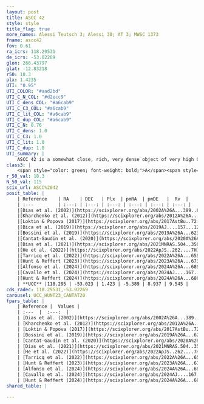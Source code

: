 ```yaml
---
layout: post
title: ASCC 42
style: style
title_flag: true
more_names: Alessi Teutsch 3; Alessi 30; AT 3; MWSC 1373
fname: ascc42
fov: 0.61
ra_icrs: 118.29531
de_icrs: -53.02269
glon: 266.43797
glat: -12.83218
r50: 18.3
plx: 1.4235
UTI: "0.95"
UTI_COLOR: "#aad2bd"
UTI_C_N_COL: "#d2ecc9"
UTI_C_dens_COL: "#a6cab9"
UTI_C_C3_COL: "#a6cab9"
UTI_C_lit_COL: "#a6cab9"
UTI_C_dup_COL: "#a6cab9"
UTI_C_N: 0.76
UTI_C_dens: 1.0
UTI_C_C3: 1.0
UTI_C_lit: 1.0
UTI_C_dup: 1.0
UTI_summary: |
    ASCC 42 is a somewhat close, rich, very dense object of very high C3 quality. It is very well-studied in the literature.
class3: |
    <span style="color: green; font-weight: bold;">A</span><span style="color: green; font-weight: bold;">A</span>
r_50_val: 18.3
N_50_val: 115
scix_url: ASCC%2042
posit_table: |
    | Reference    | RA    | DEC   | Plx  | pmRA  | pmDE   |  Rv  |
    | :---         | :---: | :---: | :---: | :---: | :---: | :---: |
    |[Dias et al. (2002)](https://scixplorer.org/abs/2002A%26A...389..871D) | 118.254 | -53.045 | -- | -4.23 | 5.11 | -- |
    |[Kharchenko et al. (2012)](https://scixplorer.org/abs/2012A%26A...543A.156K) | 118.14 | -52.995 | -- | -3.67 | 8.21 | -- |
    |[Loktin & Popova (2017)](https://scixplorer.org/abs/2017AstBu..72..257L) | 118.26 | -53.044 | -- | -1.918 | 8.792 | 15.0 |
    |[Bica et al. (2019)](https://scixplorer.org/abs/2019AJ....157...12B) | 118.253 | -53.051 | -- | -- | -- | -- |
    |[Bossini et al. (2019)](https://scixplorer.org/abs/2019A%26A...623A.108B) | 118.228 | -53.022 | -- | -- | -- | -- |
    |[Cantat-Gaudin et al. (2020)](https://scixplorer.org/abs/2020A%26A...640A...1C) | 118.228 | -53.022 | 1.417 | -5.378 | 8.926 | -- |
    |[Dias et al. (2021)](https://scixplorer.org/abs/2021MNRAS.504..356D) | 118.237 | -53.053 | 1.423 | -5.364 | 8.908 | 17.865 |
    |[He et al. (2022)](https://scixplorer.org/abs/2022ApJS..262....7H) | 118.251 | -53.032 | 1.426 | -5.379 | 8.962 | -- |
    |[Tarricq et al. (2022)](https://scixplorer.org/abs/2022A%26A...659A..59T) | 118.303 | -53.011 | 1.428 | -5.377 | 8.919 | -- |
    |[Hunt & Reffert (2023)](https://scixplorer.org/abs/2023A%26A...673A.114H) | 118.286 | -53.001 | 1.421 | -5.338 | 8.945 | 10.654 |
    |[Alfonso et al. (2024)](https://scixplorer.org/abs/2024A%26A...689A..18A) | 118.167 | -52.972 | 1.382 | -5.309 | 8.906 | -- |
    |[Cavallo et al. (2024)](https://scixplorer.org/abs/2024AJ....167...12C) | 118.227 | -53.048 | 1.422 | -- | -- | -- |
    |[Hunt & Reffert (2024)](https://scixplorer.org/abs/2024A%26A...686A..42H) | 118.286 | -53.001 | 1.421 | -5.338 | 8.945 | 10.654 |
    | **UCC** |118.295 | -53.023 | 1.423 | -5.389 | 8.937 | 9.545 | 
cds_radec: 118.29531,-53.02269
carousel: UCC_HUNT23_CANTAT20
fpars_table: |
    | Reference |  Values |
    | :---  |  :---:  |
    | [Dias et al. (2002)](https://scixplorer.org/abs/2002A%26A...389..871D) | `E(B-V)=0.1, Dist=800.0, Age=8.57` |
    | [Kharchenko et al. (2012)](https://scixplorer.org/abs/2012A%26A...543A.156K) | `e_bv=0.167, distance=792, log_age=8.15` |
    | [Loktin & Popova (2017)](https://scixplorer.org/abs/2017AstBu..72..257L) | `E(B-V)=0.239, Dmod=9.731, logt=8.791` |
    | [Bossini et al. (2019)](https://scixplorer.org/abs/2019A%26A...623A.108B) | `AV=0.418, Dist=9.1, logA=7.986, Fe/H=0.0` |
    | [Cantat-Gaudin et al. (2020)](https://scixplorer.org/abs/2020A%26A...640A...1C) | `AVNN=0.47, DMNN=9.2, AgeNN=8.02` |
    | [Dias et al. (2021)](https://scixplorer.org/abs/2021MNRAS.504..356D) | `Av=0.696, Dist=687, logage=8.205, [Fe/H]=0.011` |
    | [He et al. (2022)](https://scixplorer.org/abs/2022ApJS..262....7H) | `A0=0.8, logAge=7.9` |
    | [Tarricq et al. (2022)](https://scixplorer.org/abs/2022A%26A...659A..59T) | `Dist=682, logAgeNN=8.06` |
    | [Hunt & Reffert (2023)](https://scixplorer.org/abs/2023A%26A...673A.114H) | `AV50=0.511, diffAV50=1.089, MOD50=9.121, logAge50=8.013` |
    | [Alfonso et al. (2024)](https://scixplorer.org/abs/2024A%26A...689A..18A) | `AV=0.46950, MOD=9.20016, logAge=8.02833, Z=0.01079` |
    | [Cavallo et al. (2024)](https://scixplorer.org/abs/2024AJ....167...12C) | `AV50=0.74, dMod50=9.25, logAge50=8.06, [Fe/H]50=0.21` |
    | [Hunt & Reffert (2024)](https://scixplorer.org/abs/2024A%26A...686A..42H) | `MassJ=151.001` |
shared_table: |
    
---
```

